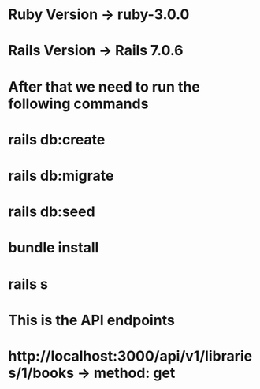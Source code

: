 # Ruby Version -> ruby-3.0.0
# Rails Version -> Rails 7.0.6

# After that we need to run the following commands

# rails db:create
# rails db:migrate
# rails db:seed
# bundle install
# rails s

# This is the API endpoints

# http://localhost:3000/api/v1/libraries/1/books -> method: get